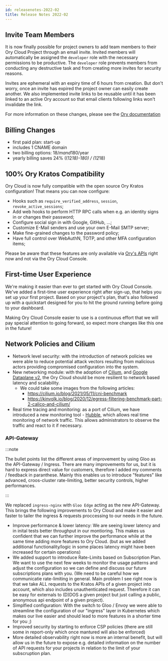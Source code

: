```yaml
---
id: releasenotes-2022-02
title: Release Notes 2022-02
---
```


## Invite Team Members

It is now finally possible for project owners to add team members to their Ory
Cloud Project through an email invite. Invited members will automatically be
assigned the `developer` role with the necessary permissions to be productive.
The `developer` role prevents members from conducting any destructive task and
from creating more invites for security reasons.

Invites are ephemeral with an expiry time of 6 hours from creation. But don't
worry, once an invite has expired the project owner can easily create another.
We also implemented invite links to be reusable until it has been linked to an
active Ory account so that email clients following links won't invalidate the
link.

For more information on these changes, please see the
[Ory documentation](https://www.ory.sh/docs/concepts/project-invite-membership)

## Billing Changes

- first paid plan: start-up
- includes 1 CNAME domain
- two billing options: 18$/m and 180$/year
- yearly billing saves 24% ((12*18)-180) / (12*18)

## 100% Ory Kratos Compatibility

Ory Cloud is now fully compatible with the open source Ory Kratos configuration! That means you can now configure:

* Hooks such as `require_verified_address`, `session`, `revoke_active_sessions`;
* Add web hooks to perform HTTP RPC calls when e.g. an identity signs in or changes their password;
* Configure social sign in with Google, GitHub, ...;
* Customize E-Mail senders and use your own E-Mail SMTP server;
* Make fine-grained changes to the password policy;
* Have full control over WebAuthN, TOTP, and other MFA configuration items;

Please be aware that these features are only available via [Ory's APIs](https://www.ory.sh/docs/reference/api) right now and not via the Ory Cloud Console.

## First-time User Experience

We're making it easier than ever to get started with Ory Cloud Console. We've added a first-time user experience right after sign-up, that helps you set up your first project. Based on your project's plan, that's also followed up with a quickstart designed for you to hit the ground running before going to your dashboard.

Making Ory Cloud Console easier to use is a continuous effort that we will pay special attention to going forward, so expect more changes like this one in the future!

## Network Policies and Cilium

- Network level security: with the introduction of network policies we were able to reduce potential attack vectors resulting from malicious actors providing compromised configuration into the system.
- New networking module: with the adoption of [Cilium](https://cilium.io/), and [Google Dataplane v2](https://cloud.google.com/kubernetes-engine/docs/concepts/dataplane-v2), the Ory Cloud should be more resilient to network based latency and scalability.
    + We could take some images from the following articles:
        * https://cilium.io/blog/2021/05/11/cni-benchmark
        * https://kinvolk.io/blog/2020/12/egress-filtering-benchmark-part-2-calico-and-cilium/
- Real time tracing and monitoring: as a port of Cilium, we have introduced a new monitoring tool - [Hubble](https://github.com/cilium/hubble), which allows real time monitoring of network traffic. This allows administrators to observe the traffic and react to it if necessary.

### API-Gateway

:::note

The bullet points list the different areas of improvement by using Gloo as the API-Gateway / Ingress. There are many improvements for us, but it is hard to
express direct value for customers, therefore I added my comments / feedback in paranthese. Mainly this enables us to introduce "features" like advanced, croos-cluster
rate-limiting, better security controls, higher performances.

:::

We replaced `ingress-nginx` with `Gloo Edge` acting as the new API-Gateway. This brings the following improvements to Ory Cloud and make it easier and faster to
tailer the ingress & requests proccessing to our needs in the future.

- Improve performance & lower latency: We are seeing lower latency and in inital tests better throughput in our montioring. This makes us confident that we can further improve the
  performance while at the same time adding more features to Ory Cloud. (but as we added additional functionality/logic in some places latency might have been increased for certain operations)
- We added support to introduce Rate-Limits based on Subscription Plan. We want to use the next few weeks to monitor the usage patterns and adjust the configuration so we can define and discuss our
  future subscriptions plans with you. (We need to be careful how we communicatie rate-limiting in general. Main problem I see right now is that we take ALL requests to the Kratos APIs of a given project
  into account, which also includes unauthenticated request. Therefore it can be easy for externals to (D)DOS a given project but just calling a public, anonymous api endpoint of a given project).
- Simplfied configuration: With the switch to Gloo / Envoy we were able to streamline the configuration of our "ingress" layer in Kubernetes which makes our live easier and should lead to more features in a shorter time for you ;)
- Improved security by starting to enforce CSP policies (there are still some in report-only which once mantured will also be enforced)
- More detailed observability right now is more an internal benefit, but will allow us in the future to expose e.g. detailed information on the number of API requests for your projects in relation to the limit of your subscruption plan. 


